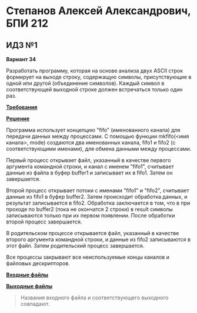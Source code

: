 # Степанов Алексей Александрович, БПИ 212
## ИДЗ №1

**Вариант 34**

Разработать программу, которая на основе анализа двух ASCII строк формирует на выходе строку,
содержащую символы, присутствующие в одной или другой (объединение символов).
Каждый символ в соответствующей выходной строке должен встречаться только один раз.

[**Требования**](requirements.md)

[**Решение**](main.c)

Программа использует концепцию "fifo" (именованного канала) для передачи данных между процессами. С помощью функции mkfifo(<имя канала>, mode) создаются два именованных канала, fifo1 и fifo2 (с соответствующими именами), для обмена данными между процессами.

Первый процесс открывает файл, указанный в качестве первого аргумента командной строки, и канал с именем "fifo1", считывает данные из файла в буфер buffer1 и записывает их в fifo1. Затем он завершается.

Второй процесс открывает потоки  с именами "fifo1" и "fifo2", считывает данные из fifo1 в буфер buffer2. Затем происходит обработка данных, и результат записывается в fifo2. Обработка заключается в том, что в при проходе по buffer2 (пока не окончатся 2 строки) в result символы записываются только при их первом появлении. После обработки второй процесс завершается.

В родительском процессе открывается файл, указанный в качестве второго аргумента командной строки, и данные из fifo2 записываются в этот файл. Затем родительский процесс завершается.

Все процессы закрывают все неиспользуемые концы каналов и файловых дескрипторов.

[**Входные файлы**](../texts/)

[**Выходные файлы**](results)

> Названия входного файла и соответствующего выходного совпадают.